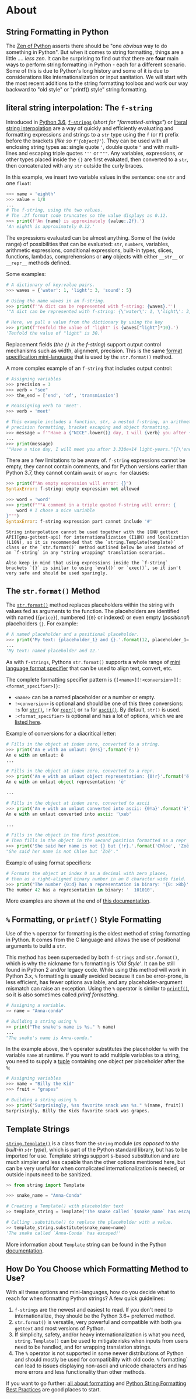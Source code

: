 # About

## String Formatting in Python

The [Zen of Python][zen-of-python] asserts there should be "one _obvious_ way to do something in Python".
But when it comes to string formatting, things are a little .... _less zen_.
It can be surprising to find out that there are **four** main ways to perform string formatting in Python - each for a different scenario.
Some of this is due to Python's long history and some of it is due to considerations like internationalization or input sanitation.
We will start with the most recent additions to the string formatting toolbox and work our way backward to "old style" or "printf() style" string formatting.


## literal string interpolation:  The `f-string`

 Introduced in [Python 3.6][pep-0498], [`f-strings`][f-string] (_short for "formatted-strings"_) or [literal string interpolation][string interpolation] are a way of quickly and efficiently evaluating and formatting expressions and strings to a `str` type using the `f` (or `F`) prefix before the brackets (_like so `f'{object}'`_).
 They can be used with all enclosing string types as: single quote `'`, double quote `"` and with multi-lines and escaping triple quotes `'''` or `"""`.
 Any variables, expressions, or other types placed inside the `{}` are first evaluated, then converted to a `str`, then concatenated with any `str` outside the curly braces.

In this example, we insert two variable values in the sentence: one `str` and one `float`:

```python
>>> name = 'eighth'
>>> value = 1/8
...
# The f-string, using the two values.
# The .2f format code truncates so the value displays as 0.12.
>>> print(f'An {name} is approximately {value:.2f}.')
'An eighth is approximately 0.12.' 
```

The expressions evaluated can be almost anything.
Some of the (wide range) of possibilities that can be evaluated: `str`, `numbers`, variables, arithmetic expressions, conditional expressions, built-in types, slices, functions, lambdas, comprehensions or **any** objects with either `__str__` or `__repr__` methods defined.

Some examples:

```python
# A dictionary of key:value pairs.
>>> waves = {'water': 1, 'light': 3, 'sound': 5}

# Using the name waves in an f-string.
>>> print(f'"A dict can be represented with f-string: {waves}."')
'"A dict can be represented with f-string: {\'water\': 1, \'light\': 3, \'sound\': 5}."'

# Here, we pull a value from the dictionary by using the key
>>> print(f'Tenfold the value of "light" is {waves["light"]*10}.')
'Tenfold the value of "light" is 30.'
```

Replacement fields (_the `{}` in the f-string_) support output control mechanisms such as width, alignment, precision.
 This is the same [format specification mini-language][format-mini-language] that is used by the `str.format()` method.

A more complex example of an `f-string` that includes output control:

```python
# Assigning variables
>>> precision = 3
>>> verb = "see"
>>> the_end = ['end', 'of', 'transmission']

# Reassigning verb to 'meet'.
>>> verb = 'meet'

# This example includes a function, str, a nested f-string, an arithmetic expression, 
# precision formatting, bracket escaping and object formatting.
>>> message = f'"Have a {"NICE".lower()} day, I will {verb} you after {f"{30e8*111_000:6.{precision}e}"} light-years."{{{the_end}}}'
...
>>> print(message)
'"Have a nice day, I will meet you after 3.330e+14 light-years."{[\'end\', \'of\', \'transmission\']}'

```

There are a few limitations to be aware of.
`f-string` expressions cannot be empty, they cannot contain comments, and for Python versions earlier than Python 3.7, they cannot contain `await` or `async for` clauses:

```python
>>> print(f"An empty expression will error: {}")
SyntaxError: f-string: empty expression not allowed

>>> word = 'word'
>>> print(f"""A comment in a triple quoted f-string will error: {
    word # I chose a nice variable
}""")
SyntaxError: f-string expression part cannot include '#'
```

~~~~exercism/caution
String interpolation cannot be used together with the [GNU gettext API][gnu-gettext-api] for internationalization (I18N) and localization (L10N), so it is recommended that the `string.Template(template)` class or the `str.format()` method outlined below be used instead of an `f-string` in any "string wrapping" translation scenarios.

Also keep in mind that using expressions inside the `f-string` brackets `{}` is similar to using `eval()` or `exec()`, so it isn't very safe and should be used sparingly.
~~~~


## The `str.format()` Method

The [`str.format()`][str-format] method replaces placeholders within the string with values fed as arguments to the function.
 The placeholders are identified with named (`{price}`), numbered (`{0}` or indexed) or even empty (_positional_) placeholders `{}`.
For example:

```python
# A named placeholder and a positional placeholder.
>>> print('My text: {placeholder_1} and {}.'.format(12, placeholder_1='named placeholder'))
...
'My text: named placeholder and 12.'
```

As with `f-strings`, Pythons  `str.format()` supports a whole range of [mini language format specifier][format-mini-language] that can be used to align text, convert, etc.

The complete formatting specifier pattern is `{[<name>][!<conversion>][:<format_specifier>]}`:

- `<name>` can be a named placeholder or a number or empty.
- `!<conversion>` is optional and should be one of this three conversions: `!s` for [`str()`][str-conversion], `!r` for [`repr()`][repr-conversion] or `!a` for [`ascii()`][ascii-conversion].
By default, `str()` is used.
- `:<format_specifier>` is optional and has a lot of options, which we are [listed here][format-specifiers].

Example of conversions for a diacritical letter:

```python
# Fills in the object at index zero, converted to a string.
>>> print('An e with an umlaut: {0!s}'.format('ë'))
An e with an umlaut: ë
...

# Fills in the object at index zero, converted to a repr.
>>> print('An e with an umlaut object representation: {0!r}'.format('ë'))
An e with an umlaut object representation: 'ë'

...

# Fills in the object at index zero, converted to ascii
>>> print('An e with an umlaut converted into ascii: {0!a}'.format('ë'))
An e with an umlaut converted into ascii: '\xeb'

...

# Fills in the object in the first position.
# Then fills in the object in the second position formatted as a repr
>>> print('She said her name is not {} but {!r}.'.format('Chloe', 'Zoë'))
"She said her name is not Chloe but 'Zoë'."
```

Example of using format specifiers:

```python
# Formats the object at index 0 as a decimal with zero places, 
# then as a right-aligned binary number in an 8 character wide field.
>>> print("The number {0:d} has a representation in binary: '{0: >8b}'.".format(42))
The number 42 has a representation in binary: '  101010'.
```

More examples are shown at the end of [this documentation][summary-string-format].


## `%` Formatting, or `printf()` Style Formatting

Use of the `%` operator for formatting is the oldest method of string formatting in Python.
It comes from the C language and allows the use of positional arguments to build a `str`.

This method has been superseded by both `f-strings` and `str.format()`, which is why the nickname for `%` formatting is _'Old Style'_.
It can be still found in Python 2 and/or legacy code.
While using this method will work in Python 3.x, `%` formatting is usually avoided because it can be error-prone, is less efficient, has fewer options available, and any placeholder-argument mismatch can raise an exception.
 Using the `%` operator is similar to [`printf()`][printf-style-docs], so it is also sometimes called _printf formatting_.


```python
# Assigning a variable.
>> name = "Anna-conda"

# Building a string using %
>> print("The snake's name is %s." % name)
...
"The snake's name is Anna-conda."
```

In the example above, the `%` operator substitutes the placeholder `%s` with the variable `name` at runtime.
If you want to add multiple variables to a string, you need to supply a [tuple][tuples] containing one object per placeholder after the `%`:

```python
# Assigning variables
>>> name = "Billy the Kid"
>>> fruit = "grapes"

# Building a string using %
>>> print("Surprisingly, %ss favorite snack was %s." %(name, fruit))
Surprisingly, Billy the Kids favorite snack was grapes.
```


## Template Strings

[`string.Template()`][string.Template()] is a class from the `string` module (_as opposed to the built-in `str` type_), which is part of the Python standard library, but has to be imported for use.
Template strings support `$`-based substitution and are much simpler and less capable than the other options mentioned here, but can be very useful for when complicated internationalization is needed, or outside inputs need to be sanitized.


```python
>> from string import Template

>>> snake_name = "Anna-Conda"

# Creating a Template() with placeholder text
>> template_string = Template("The snake called `$snake_name` has escaped!")

# Calling .substitute() to replace the placeholder with a value.
>> template_string.substitute(snake_name=name)
'The snake called `Anna-Conda` has escaped!'
```

More information about `Template` string can be found in the Python [documentation][template-string].


## How Do You Choose which Formatting Method to Use?

With all these options and mini-languages, how do you decide what to reach for when formatting Python strings?
A few quick guidelines:

1. `f-strings` are the newest and easiest to read.
If you don't need to internationalize, they should be the Python 3.6+ preferred method.
2. `str.format()` is versatile, very powerful and compatible with both `gnu gettext` and most versions of Python.
3. If simplicity, safety, and/or heavy internationalization is what you need, `string.Template()` can be used to mitigate risks when inputs from users need to be handled, and for wrapping translation strings.
4. The `%` operator is not supported in some newer distributions of Python and should mostly be used for compatibility with old code.
`%` formatting` can lead to issues displaying non-ascii and unicode characters and has more errors and less functionality than other methods.

If you want to go further: [all about formatting][all-about-formatting] and [Python String Formatting Best Practices][formatting best practices] are good places to start.

[all-about-formatting]: https://realpython.com/python-formatted-output
[ascii-conversion]: https://www.w3resource.com/python/built-in-function/ascii.php
[f-string]: https://docs.python.org/3/reference/lexical_analysis.html#f-strings
[format-mini-language]: https://docs.python.org/3/library/string.html#format-specification-mini-language
[format-specifiers]: https://www.python.org/dev/peps/pep-3101/#standard-format-specifiers
[formatting best practices]: https://realpython.com/python-string-formatting/
[pep-0498]: https://peps.python.org/pep-0498
[printf-style-docs]: https://docs.python.org/3/library/stdtypes.html#printf-style-string-formatting
[repr-conversion]: https://www.w3resource.com/python/built-in-function/repr.php
[str-conversion]: https://www.w3resource.com/python/built-in-function/str.php
[str-format]: https://realpython.com/python-string-formatting/#2-new-style-string-formatting-strformat
[string interpolation]: https://en.wikipedia.org/wiki/String_interpolation
[string.Template()]: https://docs.python.org/3/library/string.html#template-strings
[summary-string-format]: https://www.w3schools.com/python/ref_string_format.asp
[template-string]: https://docs.python.org/3/library/string.html#template-strings
[tuples]: https://www.w3schools.com/python/python_tuples.asp
[zen-of-python]: https://www.python.org/dev/peps/pep-0020/
